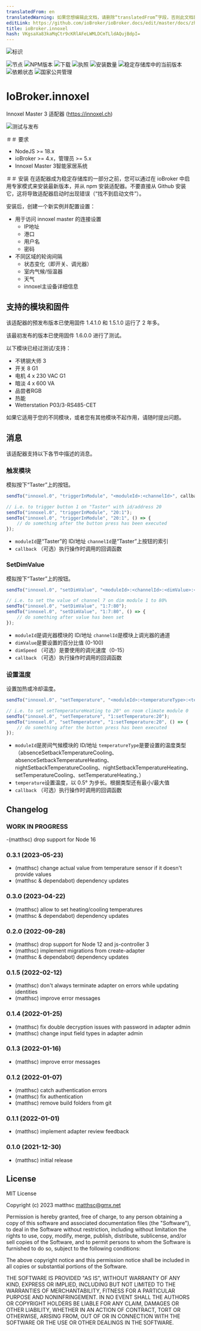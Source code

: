 ```yaml
---
translatedFrom: en
translatedWarning: 如果您想编辑此文档，请删除“translatedFrom”字段，否则此文档将再次自动翻译
editLink: https://github.com/ioBroker/ioBroker.docs/edit/master/docs/zh-cn/adapterref/iobroker.innoxel/README.md
title: ioBroker.innoxel
hash: VKgsaXa83kaMqCtr9cKRlAFeLWMLDCmTLldAQujBdpI=
---
```

![标识](../../../en/adapterref/iobroker.innoxel/admin/innoxel.png)

![节点](https://img.shields.io/node/v-lts/iobroker.innoxel)
![NPM版本](https://img.shields.io/npm/v/iobroker.innoxel.svg)
![下载](https://img.shields.io/npm/dm/iobroker.innoxel.svg)
![执照](https://img.shields.io/npm/l/iobroker.innoxel)
![安装数量](https://iobroker.live/badges/innoxel-installed.svg)
![稳定存储库中的当前版本](https://iobroker.live/badges/innoxel-stable.svg)
![依赖状态](https://img.shields.io/david/matthsc/iobroker.innoxel.svg)
![国家公共管理](https://nodei.co/npm/iobroker.innoxel.png?downloads=true)

# IoBroker.innoxel
Innoxel Master 3 适配器 (https://innoxel.ch)

![测试与发布](https://github.com/matthsc/ioBroker.innoxel/workflows/Test%20and%20Release/badge.svg)

＃＃ 要求
- NodeJS >= 18.x
- ioBroker >= 4.x，管理员 >= 5.x
- Innoxel Master 3智能家居系统

＃＃ 安装
在适配器成为稳定存储库的一部分之前，您可以通过在 ioBroker 中启用专家模式来安装最新版本，并从 npm 安装适配器。不要直接从 Github 安装它，这将导致适配器启动时出现错误（“找不到启动文件”）。

安装后，创建一个新实例并配置设置：

- 用于访问 innoxel master 的连接设置
    -   IP地址
    -   港口
    -   用户名
    -   密码
- 不同区域的轮询间隔
    - 状态变化（即开关、调光器）
    - 室内气候/恒温器
    -   天气
    - innoxel主设备详细信息

## 支持的模块和固件
该适配器的预发布版本已使用固件 1.4.1.0 和 1.5.1.0 运行了 2 年多。

该最初发布的版本已使用固件 1.6.0.0 进行了测试。

以下模块已经过测试/支持：

- 不锈钢大师 3
- 开关 8 G1
- 电机 4 x 230 VAC G1
- 暗淡 4 x 600 VA
- 品尝者RGB
- 热能
- Wetterstation P03/3-RS485-CET

如果它适用于您的不同模块，或者您有其他模块不起作用，请随时提出问题。

## 消息
该适配器支持以下各节中描述的消息。

### 触发模块
模拟按下“Taster”上的按钮。

```ts
sendTo("innoxel.0", "triggerInModule", "<moduleId>:<channelId>", callback);

// i.e. to trigger button 1 on "Taster" with id/address 20
sendTo("innoxel.0", "triggerInModule", "20:1");
sendTo("innoxel.0", "triggerInModule", "20:1", () => {
    // do something after the button press has been executed
});
```

- <code>moduleId</code>是“Taster”的 ID/地址
<code>channelId</code>是“Taster”上按钮的索引
- <code>callback</code> （可选）执行操作时调用的回调函数

### SetDimValue
模拟按下“Taster”上的按钮。

```ts
sendTo("innoxel.0", "setDimValue", "<moduleId>:<channelId>:<dimValue>:<dimSpeed>", callback);

// i.e. to set the value of channel 7 on dim module 1 to 80%
sendTo("innoxel.0", "setDimValue", "1:7:80");
sendTo("innoxel.0", "setDimValue", "1:7:80", () => {
    // do something after value has been set
});
```

- <code>moduleId</code>是调光器模块的 ID/地址
<code>channelId</code>是模块上调光器的通道
- <code>dimValue</code>是要设置的百分比值 (0-100)
- <code>dimSpeed</code> （可选）是要使用的调光速度（0-15）
- <code>callback</code> （可选）执行操作时调用的回调函数

### 设置温度
设置加热或冷却温度。

```ts
sendTo("innoxel.0", "setTemperature", "<moduleId>:<temperatureType>:<temperature>", callback);

// i.e. to set setTemperatureHeating to 20° on room climate module 0
sendTo("innoxel.0", "setTemperature", "1:setTemperature:20");
sendTo("innoxel.0", "setTemperature", "1:setTemperature:20", () => {
    // do something after the button press has been executed
});
```

- <code>moduleId</code>是房间气候模块的 ID/地址
<code>temperatureType</code>是要设置的温度类型（absenceSetbackTemperatureCooling、absenceSetbackTemperatureHeating、nightSetbackTemperatureCooling、nightSetbackTemperatureHeating、setTemperatureCooling、setTemperatureHeating、）
- <code>temperature</code>设置温度，以 0.5° 为步长。根据类型还有最小/最大值
- <code>callback</code> （可选）执行操作时调用的回调函数

## Changelog

<!--
    Placeholder for the next version (at the beginning of the line):
    ### **WORK IN PROGRESS**
-->

### **WORK IN PROGRESS**

-(matthsc) drop support for Node 16

### 0.3.1 (2023-05-23)

-   (matthsc) change actual value from temperature sensor if it doesn't provide values
-   (matthsc & dependabot) dependency updates

### 0.3.0 (2023-04-22)

-   (matthsc) allow to set heating/cooling temperatures
-   (matthsc & dependabot) dependency updates

### 0.2.0 (2022-09-28)

-   (matthsc) drop support for Node 12 and js-controller 3
-   (matthsc) implement migrations from create-adapter
-   (matthsc & dependabot) dependency updates

### 0.1.5 (2022-02-12)

-   (matthsc) don't always terminate adapter on errors while updating identities
-   (matthsc) improve error messages

### 0.1.4 (2022-01-25)

-   (matthsc) fix double decryption issues with password in adapter admin
-   (matthsc) change input field types in adapter admin

### 0.1.3 (2022-01-16)

-   (matthsc) improve error messages

### 0.1.2 (2022-01-07)

-   (matthsc) catch authentication errors
-   (matthsc) fix authentication
-   (matthsc) remove build folders from git

### 0.1.1 (2022-01-01)

-   (matthsc) implement adapter review feedback

### 0.1.0 (2021-12-30)

-   (matthsc) initial release

## License

MIT License

Copyright (c) 2023 matthsc <matthsc@gmx.net>

Permission is hereby granted, free of charge, to any person obtaining a copy
of this software and associated documentation files (the "Software"), to deal
in the Software without restriction, including without limitation the rights
to use, copy, modify, merge, publish, distribute, sublicense, and/or sell
copies of the Software, and to permit persons to whom the Software is
furnished to do so, subject to the following conditions:

The above copyright notice and this permission notice shall be included in all
copies or substantial portions of the Software.

THE SOFTWARE IS PROVIDED "AS IS", WITHOUT WARRANTY OF ANY KIND, EXPRESS OR
IMPLIED, INCLUDING BUT NOT LIMITED TO THE WARRANTIES OF MERCHANTABILITY,
FITNESS FOR A PARTICULAR PURPOSE AND NONINFRINGEMENT. IN NO EVENT SHALL THE
AUTHORS OR COPYRIGHT HOLDERS BE LIABLE FOR ANY CLAIM, DAMAGES OR OTHER
LIABILITY, WHETHER IN AN ACTION OF CONTRACT, TORT OR OTHERWISE, ARISING FROM,
OUT OF OR IN CONNECTION WITH THE SOFTWARE OR THE USE OR OTHER DEALINGS IN THE
SOFTWARE.